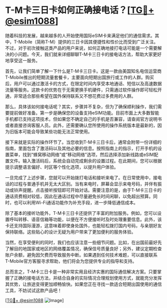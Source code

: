 # T-M卡三日卡如何正确接电话？[[TG💪+ @esim1088](https://t.me/s/esim1088)]

随着科技的发展，越来越多的人开始使用国际eSIM卡来满足他们的通信需求。其中，T-Mobile（简称T-M）提供的三日卡因其便捷性和性价比而受到广泛关注。不过，对于初次接触这类产品的用户来说，如何正确地接打电话可能是一个需要解决的小问题。今天，我们就来详细聊聊T-M卡三日卡的接电话方法，帮助大家更好地享受这一服务。

首先，让我们简单了解一下什么是T-M卡三日卡。这是一款由美国知名电信运营商T-Mobile推出的短期流量套餐卡，主要面向短期出国旅行或工作的人群。购买后，用户可以通过激活卡的方式，在限定时间内享受本地通话、短信以及高速数据流量等服务。这款卡的优势在于无需更换手机硬件，只需通过软件操作即可轻松开通，非常适合那些希望在国外保持联系又不想花费过多费用的人群。

那么，具体该如何接电话呢？其实，步骤并不复杂，但为了确保顺利操作，我们需要提前做好准备。第一步是确保您的设备支持eSIM功能。目前市面上大多数智能手机都已支持这项技术，但如果您不确定自己的手机是否兼容，请查阅官方说明书或者直接咨询客服人员。此外，还需要确认您所使用的操作系统版本是最新的，因为旧版本可能会导致某些功能无法正常使用。

接下来就是实际的操作环节了。当您收到T-M卡三日卡后，通常会附带一份详细的指南，里面包含了激活码以及其他必要的信息。按照指南上的指示，打开手机的设置菜单，找到“蜂窝移动网络”或“移动网络”选项，然后选择添加新线路或eSIM配置文件。输入激活码后，系统会自动完成剩余的设置过程。在此期间，您可以根据提示调整语言偏好、时区等个性化选项，以提升用户体验。

一旦完成了上述步骤，您就可以开始拨打电话和接听来电了。在日常使用中，接电话的过程与普通手机并无太大区别。当有来电时，屏幕会显示来电号码，并伴有振动或铃声提醒。点击接听按钮即可开始对话。需要注意的是，由于T-M卡三日卡的通话资费相对较低，因此在通话过程中尽量避免长时间闲聊，以免超出预算。同时，也可以利用Wi-Fi通话功能作为补充手段，进一步降低通信成本。

除了基本的接听功能外，T-M卡三日卡还提供了丰富的附加服务。例如，您可以设置呼叫转移、语音信箱等功能，以便在不方便接听时及时处理重要信息。此外，该卡还支持国际漫游，这意味着即使身处国外，也能轻松拨打国内号码，与亲朋好友保持联络。这些贴心的设计无疑为用户带来了更加便利的服务体验。

当然，在享受便利的同时，我们也应该注意一些细节问题。比如，在出国前最好先了解目的地国家或地区的网络覆盖情况，确保信号质量良好；另外，建议定期检查账户余额，避免因欠费而导致服务中断。如果遇到任何技术难题，可以直接联系T-Mobile官方客服寻求帮助，他们将会为您提供专业的指导和支持。

总而言之，T-M卡三日卡是一种非常实用且经济实惠的国际通信解决方案。只要掌握了正确的接电话方法，并结合自身的实际情况合理规划使用方式，就能充分发挥其优势，让旅途变得更加顺畅愉快。如果您正在寻找一款适合短期出国使用的通信工具，不妨试试这款产品吧！

[[TG💪+ @esim1088](https://t.me/s/esim1088) ![Image](https://i.postimg.cc/4NQfJmqS/Snipaste-2025-05-13-00-14-12.png)]